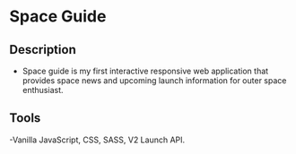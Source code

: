# Space Guide

## Description

- Space guide is my first interactive responsive web application that provides space news and upcoming launch information for outer space enthusiast.

## Tools

-Vanilla JavaScript, CSS, SASS, V2 Launch API.
